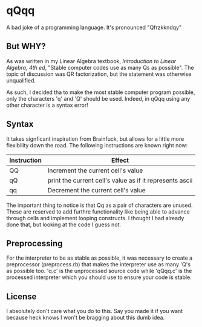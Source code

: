 qQqq
====

A bad joke of a programming language. It's pronounced "Qfrzkkndqy"

## But WHY?

As was written in my Linear Algebra textbook, *Introduction to Linear Algebra,
4th ed*, "Stable computer codes use as many Qs as possible". The topic of
discussion was QR factorization, but the statement was otherwise unqualified.

As such, I decided tha to make the most stable computer program possible, only
the characters 'q' and 'Q' should be used. Indeed, in qQqq using any other
character is a syntax error!

## Syntax

It takes signficant inspiration from Brainfuck, but allows for a little more
flexibility down the road. The following instructions are known right now:

| Instruction | Effect |
| ----------- | ------ |
| QQ          | Increment the current cell's value |
| qQ          | print the current cell's value as if it represents ascii |
| qq          | Decrement the current cell's value |

The important thing to notice is that Qq as a pair of characters are unused.
These are reserved to add furthre functionality like being able to advance
through cells and implement looping constructs. I thought I had already done
that, but looking at the code I guess not.

## Preprocessing

For the interpreter to be as stable as possible, it was necessary to create a
preprocessor (preprocess.rb) that makes the interpreter use as many 'Q's as
possible too. 'q.c' is the unprocessed source code while 'qQqq.c' is the
processed interpreter which you should use to ensure your code is stable.


## License

I absolutely don't care what you do to this. Say you made it if you want because
heck knows I won't be bragging about this dumb idea.

